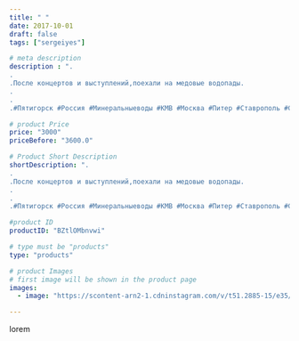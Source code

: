 ```yaml
---
title: " "
date: 2017-10-01
draft: false
tags: ["sergeiyes"]

# meta description
description : ".
.
.После концертов и выступлений,поехали на медовые водопады.
.
.
.#Пятигорск #Россия #Минеральныеводы #КМВ #Москва #Питер #Ставрополь #Сочи #Симферополь #Сев"

# product Price
price: "3000"
priceBefore: "3600.0"

# Product Short Description
shortDescription: ".
.
.После концертов и выступлений,поехали на медовые водопады.
.
.
.#Пятигорск #Россия #Минеральныеводы #КМВ #Москва #Питер #Ставрополь #Сочи #Симферополь #Севастополь #СКФО #УФО #Анапа #Краснодар #Екатеринбург #Челябинск #работа #Ессентуки #Железноводск #Кисловодск #бизнес #Ростовнадону #Владикавказ #Нижнийновгород #bizonnl #nl_int #biznes #бизнесидея  #Волгоград #churslabs"

#product ID
productID: "BZtlOMbnvwi"

# type must be "products"
type: "products"

# product Images
# first image will be shown in the product page
images:
  - image: "https://scontent-arn2-1.cdninstagram.com/v/t51.2885-15/e35/25011316_845616128942547_6895192393088237568_n.jpg?tp=1&_nc_ht=scontent-arn2-1.cdninstagram.com&_nc_cat=103&_nc_ohc=n8ZFOcATuYMAX_PMNb4&ccb=7-4&oh=d1ad9291e820171c340340c6725bbb94&oe=6084EC37&_nc_sid=86f79a&ig_cache_key=MTYxNjExMTU0NDQzNzc2NzIwMg%3D%3D.2-ccb7-4"

---
```

lorem
